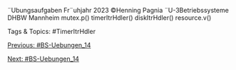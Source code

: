 ¨Ubungsaufgaben Fr¨uhjahr 2023 ©Henning Pagnia ¨U-3Betriebssysteme DHBW Mannheim
mutex.p()
timerItrHdler()
diskItrHdler()
resource.v()

   Tags & Topics:
   #TimerItrHdler

[Previous: #BS-Uebungen_14](BS-Uebungen_14.md)

[Next: #BS-Uebungen_14](BS-Uebungen_14.md)